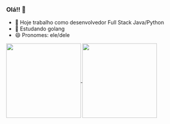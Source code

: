 ### Olá!! 👋

<!-- comentario -->

- 🔭 Hoje trabalho como desenvolvedor Full Stack Java/Python
- 🌱 Estudando golang
- 😄 Pronomes: ele/dele

<a href="https://github.com/anuraghazra/github-readme-stats">
  <img height=200 align="center" src="https://github-readme-stats.vercel.app/api?username=alvesrodrigobrito" />
</a>
<a href="https://github.com/anuraghazra/convoychat">
  <img height=200 align="center" src="https://github-readme-stats.vercel.app/api/top-langs?username=alvesrodrigobrito&layout=compact&langs_count=8&card_width=320" />
</a>
